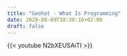 ```yaml
---
title: "Geohot - What Is Programming"
date: 2020-08-09T18:30:16+02:00
draft: false
---
```


{{< youtube N2bXEUSAiTI >}}
